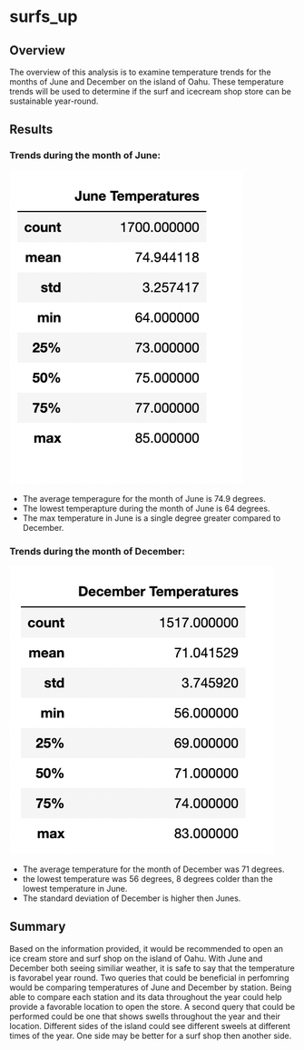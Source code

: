 # surfs_up
## Overview
The overview of this analysis is to examine temperature trends for the months of June and December on the island of Oahu. These temperature trends will be used to determine if the surf and icecream shop store can be sustainable year-round.
## Results
### Trends during the month of June:
![image](June.png)
- The average temperagure for the month of June is 74.9 degrees.
- The lowest temperapture during the month of June is 64 degrees.
- The max temperature in June is a single degree greater compared to December.
### Trends during the month of December:
![image](December.png)
- The average temperature for the month of December was 71 degrees.
- the lowest temperature was 56 degrees, 8 degrees colder than the lowest temperature in June.
- The standard deviation of December is higher then Junes. 
## Summary
Based on the information provided, it would be recommended to open an ice cream store and surf shop on the island of Oahu. With June and December both seeing similiar weather, it is safe to say that the temperature is favorabel year round. Two queries that could be beneficial in perfomring would be comparing temperatures of June and December by station. Being able to compare each station and its data throughout the year could help provide a favorable location to open the store. A second query that could be performed could be one that shows swells throughout the year and their location. Different sides of the island could see different sweels at different times of the year. One side may be better for a surf shop then another side.
